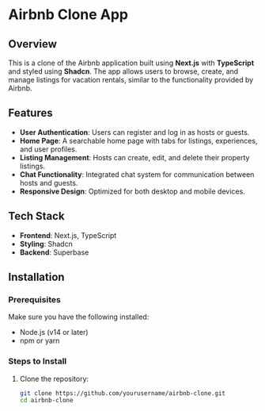 # Airbnb Clone App

## Overview
This is a clone of the Airbnb application built using **Next.js** with **TypeScript** and styled using **Shadcn**. The app allows users to browse, create, and manage listings for vacation rentals, similar to the functionality provided by Airbnb.

## Features
- **User Authentication**: Users can register and log in as hosts or guests.
- **Home Page**: A searchable home page with tabs for listings, experiences, and user profiles.
- **Listing Management**: Hosts can create, edit, and delete their property listings.
- **Chat Functionality**: Integrated chat system for communication between hosts and guests.
- **Responsive Design**: Optimized for both desktop and mobile devices.

## Tech Stack
- **Frontend**: Next.js, TypeScript
- **Styling**: Shadcn
- **Backend**: Superbase

## Installation

### Prerequisites
Make sure you have the following installed:
- Node.js (v14 or later)
- npm or yarn

### Steps to Install
1. Clone the repository:
   ```bash
   git clone https://github.com/yourusername/airbnb-clone.git
   cd airbnb-clone
